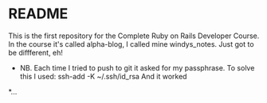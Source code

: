 # README

This is the first repository for the Complete Ruby on Rails Developer Course.  In the course it's called alpha-blog, I called mine windys_notes.  Just got to be diffferent, eh!

* NB. Each time I tried to push to git it asked for my passphrase.  To solve this I used: ssh-add -K ~/.ssh/id_rsa  And it worked

*...